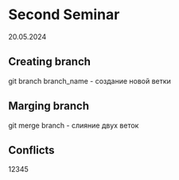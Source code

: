 # Second Seminar
20.05.2024
## Creating branch
git branch branch_name - создание новой ветки
## Marging branch
git merge branch - слияние двух веток
## Conflicts





12345
